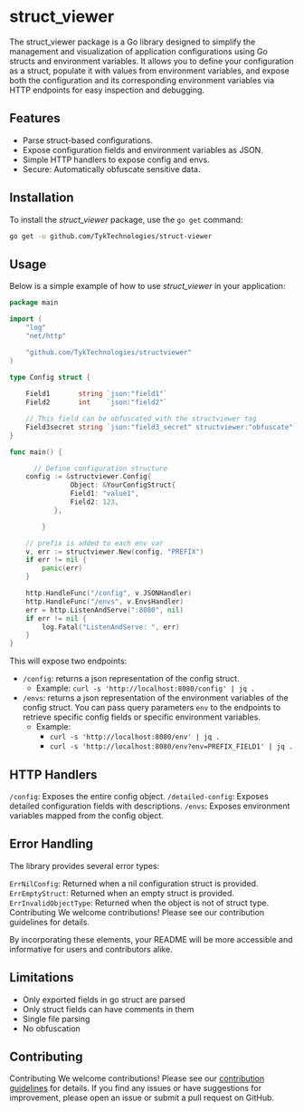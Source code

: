 # struct_viewer

The struct_viewer package is a Go library designed to simplify the management and visualization of application configurations using Go structs and environment variables. It allows you to define your configuration as a struct, populate it with values from environment variables, and expose both the configuration and its corresponding environment variables via HTTP endpoints for easy inspection and debugging.

## Features

- Parse struct-based configurations.
- Expose configuration fields and environment variables as JSON.
- Simple HTTP handlers to expose config and envs.
- Secure: Automatically obfuscate sensitive data.

## Installation

To install the *struct_viewer* package, use the `go get` command:

```bash
go get -u github.com/TykTechnologies/struct-viewer
```

## Usage

Below is a simple example of how to use *struct_viewer* in your application:

```go
package main

import (
	"log"
	"net/http"

	"github.com/TykTechnologies/structviewer"
)

type Config struct {
	
	Field1       string `json:"field1"`
	Field2       int    `json:"field2"`

	// This field can be obfuscated with the structviewer tag
	Field3secret string `json:"field3_secret" structviewer:"obfuscate"` 
}

func main() {

	  // Define configuration structure
  	config := &structviewer.Config{
               Object: &YourConfigStruct{
   		       Field1: "value1",
  		       Field2: 123,
   	       },

        }

	// prefix is added to each env var
	v, err := structviewer.New(config, "PREFIX")
	if err != nil {
		panic(err)
	}

	http.HandleFunc("/config", v.JSONHandler)
	http.HandleFunc("/envs", v.EnvsHandler)
	err = http.ListenAndServe(":8080", nil)
	if err != nil {
		log.Fatal("ListenAndServe: ", err)
	}
}
```

This will expose two endpoints:

- `/config`: returns a json representation of the config struct.
  - Example: `curl -s 'http://localhost:8080/config' | jq .`
- `/envs`: returns a json representation of the environment variables of the config struct.
   You can pass query parameters `env` to the endpoints to retrieve specific config fields or specific environment variables.
   - Example:
     - `curl -s 'http://localhost:8080/env' | jq .`
     - `curl -s 'http://localhost:8080/env?env=PREFIX_FIELD1' | jq .`

## HTTP Handlers
`/config`: Exposes the entire config object.
`/detailed-config`: Exposes detailed configuration fields with descriptions.
`/envs`: Exposes environment variables mapped from the config object.


## Error Handling
The library provides several error types:

`ErrNilConfig`: Returned when a nil configuration struct is provided.
`ErrEmptyStruct`: Returned when an empty struct is provided.
`ErrInvalidObjectType`: Returned when the object is not of struct type.
Contributing
We welcome contributions! Please see our contribution guidelines for details.

By incorporating these elements, your README will be more accessible and informative for users and contributors alike.


## Limitations

- Only exported fields in go struct are parsed
- Only struct fields can have comments in them
- Single file parsing
- No obfuscation

## Contributing

Contributing
We welcome contributions! Please see our [contribution guidelines](CONTRIBUTING.md) for details. If you find any issues or have suggestions for improvement, please open an issue or submit a pull request on GitHub.
